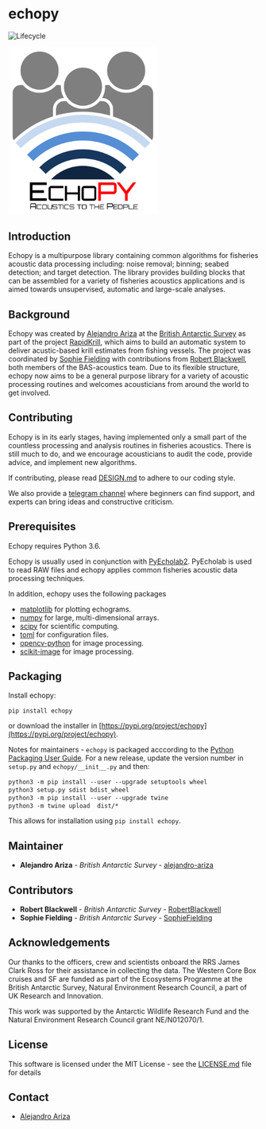# echopy

![Lifecycle](https://img.shields.io/badge/lifecycle-experimental-orange.svg)

<img src="logos/echopy_color.png" alt="Echopy logo" width="300"/>


## Introduction

Echopy is a multipurpose library containing common algorithms for
fisheries acoustic data processing including: noise removal; binning;
seabed detection; and target detection. The library provides building
blocks that can be assembled for a variety of fisheries acoustics
applications and is aimed towards unsupervised, automatic and large-scale analyses.

## Background

Echopy was created by [Alejandro Ariza](https://github.com/alejandro-ariza) at the [British Antarctic Survey](https://www.bas.ac.uk/) as part of the project [RapidKrill](https://www.bas.ac.uk/project/rapidkrill), which aims to build an automatic system to deliver acustic-based krill estimates from fishing vessels. The project was coordinated by [Sophie Fielding](https://www.bas.ac.uk/profile/sof/) with contributions from [Robert Blackwell](https://github.com/RobBlackwell), both members of the BAS-acoustics team. Due to its flexible structure,  echopy now aims to be a general purpose library for a variety of acoustic processing routines and welcomes acousticians from around the world to get involved.

## Contributing

Echopy is in its early stages, having implemented only a small part of the countless processing and analysis routines in fisheries acoustics. There is still much to do, and we encourage acousticians to audit the code, provide advice, and implement new algorithms.

If contributing, please read [DESIGN.md](DESIGN.md) to adhere to our coding style.

We also provide a [telegram channel](https://t.me/echopy_group) where beginners can find support, and experts can bring ideas and constructive criticism.

## Prerequisites

Echopy requires Python 3.6.

Echopy is usually used in conjunction with [PyEcholab2](https://github.com/CI-CMG/PyEcholab2). PyEcholab is used
to read RAW files and echopy applies common fisheries acoustic data processing techniques. 

In addition, echopy uses the following packages
* [matplotlib](https://matplotlib.org/) for plotting echograms.
* [numpy](http://www.numpy.org/) for large, multi-dimensional arrays.
* [scipy](https://www.scipy.org/) for scientific computing.
* [toml](https://pypi.org/project/toml/) for configuration files.
* [opencv-python](https://pypi.org/project/opencv-python/) for image processing.
* [scikit-image](https://scikit-image.org/) for image processing.

## Packaging

Install echopy:
```
pip install echopy
```
 or download the installer in [https://pypi.org/project/echopy](https://pypi.org/project/echopy).

Notes for maintainers - `echopy` is packaged acccording to the
[Python Packaging User Guide](https://packaging.python.org/tutorials/packaging-projects/). For
a new release, update the version number in `setup.py` and `echopy/__init__.py` and then:

```
python3 -m pip install --user --upgrade setuptools wheel
python3 setup.py sdist bdist_wheel
python3 -m pip install --user --upgrade twine
python3 -m twine upload  dist/*
```

This allows for installation using `pip install echopy`.

## Maintainer
* **Alejandro Ariza** - *British Antarctic Survey* - [alejandro-ariza](https://github.com/alejandro-ariza)

## Contributors
* **Robert Blackwell** - *British Antarctic Survey* - [RobertBlackwell](https://github.com/RobBlackwell)
* **Sophie Fielding** - *British Antarctic Survey* - [SophieFielding](https://github.com/bas-sof)

## Acknowledgements

Our thanks to the officers, crew and scientists onboard the RRS James
Clark Ross for their assistance in collecting the data. The Western
Core Box cruises and SF are funded as part of the Ecosystems Programme
at the British Antarctic Survey, Natural Environment Research Council,
a part of UK Research and Innovation.

This work was supported by the Antarctic Wildlife Research Fund and
the Natural Environment Research Council grant NE/N012070/1.

## License

This software is licensed under the MIT License - see the
[LICENSE.md](LICENSE.md) file for details

## Contact

* [Alejandro Ariza](mailto:aletea@bas.ac.uk)

